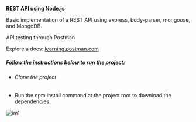 **REST API using Node.js**

Basic implementation of a REST API using express, body-parser, mongoose, and MongoDB.

API testing through Postman 

Explore a docs: <a href="https://learning.postman.com/">learning.postman.com</a>
  

<h5>Follow the instructions below to run the project:</h5>

<ul>
  <li><h6>Clone the project</h6></li>
  <li>Run the npm install command at the project root to download the dependencies.</li>
</ul>



![im1](https://user-images.githubusercontent.com/52089289/82515767-70e2e280-9aef-11ea-8531-696c02a9faf9.png)
